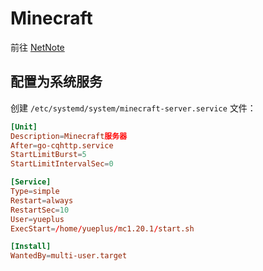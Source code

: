 # Minecraft

前往 [NetNote](https://net.note.yue.zone/game/minecraft.html)

## 配置为系统服务

创建 `/etc/systemd/system/minecraft-server.service` 文件：

```toml
[Unit]
Description=Minecraft服务器
After=go-cqhttp.service
StartLimitBurst=5
StartLimitIntervalSec=0

[Service]
Type=simple
Restart=always
RestartSec=10
User=yueplus
ExecStart=/home/yueplus/mc1.20.1/start.sh

[Install]
WantedBy=multi-user.target
```

